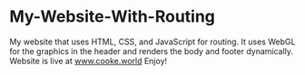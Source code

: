 # My-Website-With-Routing
My website that uses HTML, CSS, and JavaScript for routing. It uses WebGL for the graphics in the header and renders the body and footer dynamically.
Website is live at www.cooke.world
Enjoy!

